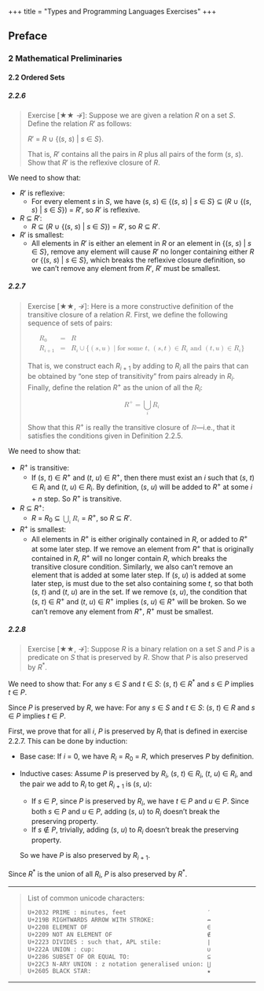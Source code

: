 +++
title = "Types and Programming Languages Exercises"
+++

<!-- markdownlint-disable no-inline-html -->

## Preface

### 2 Mathematical Preliminaries

#### 2.2 Ordered Sets

##### 2.2.6

> Exercise [★★ ↛]: Suppose we are given a relation *R* on a set *S*. Define the relation *R*′ as follows:
>
> *R*′ = *R* ∪ {(*s*, *s*) | *s* ∈ *S*}.
>
> That is, *R*′ contains all the pairs in *R* plus all pairs of the form (*s*, *s*). Show that *R*′ is the reflexive
> closure of *R*.

We need to show that:

- *R*′ is reflexive:
  - For every element *s* in *S*, we have
    (*s*, *s*) ∈ {(*s*, *s*) | *s* ∈ *S*} ⊆ (*R* ∪ {(*s*, *s*) | *s* ∈ *S*}) = *R*′, so *R*′ is reflexive.
- *R* ⊆ *R*′:
  - *R* ⊆ (*R* ∪ {(*s*, *s*) | *s* ∈ *S*}) = *R*′, so *R* ⊆ *R*′.
- *R*′ is smallest:
  - All elements in *R*′ is either an element in *R* or an element in {(*s*, *s*) | *s* ∈ *S*}, remove any element will
    cause *R*′ no longer containing either *R* or {(*s*, *s*) | *s* ∈ *S*}, which breaks the reflexive closure
    definition, so we can’t remove any element from *R*′, *R*′ must be smallest.

##### 2.2.7

> Exercise [★★, ↛]: Here is a more constructive definition of the transitive closure of a relation *R*. First, we
> define the following sequence of sets of pairs:
>
> <math display="block">
>     <mtable>
>         <mtr>
>             <mtd style="text-align: left;"><msub><mi>R</mi><mn>0</mn></msub></mtd>
>             <mtd><mo>=</mo></mtd>
>             <mtd style="text-align: left;"><mi>R</mi></mtd>
>         </mtr>
>         <mtr>
>             <mtd style="text-align: left;"><msub><mi>R</mi><mrow><mi>i</mi><mo>+</mo><mn>1</mn></mrow></msub></mtd>
>             <mtd><mo>=</mo></mtd>
>             <mtd style="text-align: left;">
>                 <msub><mi>R</mi><mi>i</mi></msub>
>                 <mo>∪</mo>
>                 <mo stretchy="false">{</mo>
>                 <mrow><mo>(</mo><mi>s</mi><mo>,</mo><mi>u</mi><mo>)</mo></mrow>
>                 <mo>∣</mo>
>                 <mtext>for some&nbsp;</mtext><mi>t</mi><mtext>,&nbsp;</mtext>
>                 <mrow><mo>(</mo><mi>s</mi><mo>,</mo><mi>t</mi><mo>)</mo></mrow>
>                 <mo>∈</mo>
>                 <msub><mi>R</mi><mi>i</mi></msub>
>                 <mtext>&nbsp;and&nbsp;</mtext>
>                 <mrow><mo>(</mo><mi>t</mi><mo>,</mo><mi>u</mi><mo>)</mo></mrow>
>                 <mo>∈</mo>
>                 <msub><mi>R</mi><mi>i</mi></msub>
>                 <mo stretchy="false">}</mo>
>             </mtd>
>         </mtr>
>     </mtable>
> </math>
>
> That is, we construct each *R*<sub>*i* + 1</sub> by adding to *R*<sub>*i*</sub> all the pairs that can be obtained by
> “one step of transitivity” from pairs already in *R*<sub>*i*</sub>. Finally, define the relation *R*<sup>+</sup> as
> the union of all the *R*<sub>*i*</sub>:
>
> <math display="block">
>     <msup><mi>R</mi><mo>+</mo></msup>
>     <mo>=</mo>
>     <munder>
>         <mo>⋃</mo>
>         <mi>i</mi>
>     </munder>
>     <msub><mi>R</mi><mi>i</mi>
> </math>
>
> Show that this *R*<sup>+</sup> is really the transitive closure of
> <math><mi>R</mi></math>—i.e., that it satisfies the conditions given in Definition 2.2.5.

We need to show that:

- *R*<sup>+</sup> is transitive:
  - If (*s*, *t*) ∈ *R*<sup>+</sup> and (*t*, *u*) ∈ *R*<sup>+</sup>, then there must exist an *i* such that
    (*s*, *t*) ∈ *R*<sub>i</sub> and (*t*, *u*) ∈ *R*<sub>i</sub>. By definition, (*s*, *u*) will be added to
    *R*<sup>+</sup> at some *i* + *n* step. So *R*<sup>+</sup> is transitive.
- *R* ⊆ *R*<sup>+</sup>:
  - *R* = *R*<sub>0</sub> ⊆
    <math><munder><mo>⋃</mo><mi>i</mi></munder><msub><mi>R</mi><mi>i</mi></math> = *R*<sup>+</sup>, so *R* ⊆ *R*′.
- *R*<sup>+</sup> is smallest:
  - All elements in *R*<sup>+</sup> is either originally contained in *R*, or added to
    *R*<sup>+</sup> at some later step. If we remove an element from *R*<sup>+</sup> that is originally contained in
    *R*, *R*<sup>+</sup> will no longer contain *R*, which breaks the transitive closure condition. Similarly, we also
    can’t remove an element that is added at some later step. If (*s*, *u*) is added at some later step, is must due to
    the set also containing some *t*, so that both (*s*, *t*) and (*t*, *u*) are in the set. If we remove (*s*, *u*),
    the condition that (*s*, *t*) ∈ *R*<sup>+</sup> and (*t*, *u*) ∈ *R*<sup>+</sup> implies
    (*s*, *u*) ∈ *R*<sup>+</sup> will be broken. So we can’t remove any element from *R*<sup>+</sup>, *R*<sup>+</sup>
    must be smallest.

##### 2.2.8

> Exercise [★★, ↛]: Suppose *R* is a binary relation on a set *S* and *P* is a predicate on *S* that is preserved by
> *R*. Show that *P* is also preserved by *R*<sup>\*</sup>.

We need to show that: For any *s* ∈ *S* and *t* ∈ *S*: (*s*, *t*) ∈ *R*<sup>\*</sup> and *s* ∈ *P* implies *t* ∈ *P*.

Since *P* is preserved by *R*, we have: For any *s* ∈ *S* and *t* ∈ *S*: (*s*, *t*) ∈ *R* and *s* ∈ *P* implies
*t* ∈ *P*.

First, we prove that for all *i*, *P* is preserved by *R*<sub>*i*</sub> that is defined in exercise 2.2.7. This can be
done by induction:

- Base case: If *i* = 0, we have *R*<sub>*i*</sub> = *R*<sub>0</sub> = *R*, which preserves *P* by definition.
- Inductive cases: Assume *P* is preserved by *R*<sub>*i*</sub>, (*s*, *t*) ∈ *R*<sub>*i*</sub>,
  (*t*, *u*) ∈ *R*<sub>*i*</sub>, and the pair we add to *R*<sub>*i*</sub> to get *R*<sub>*i* + 1</sub> is (*s*, *u*):

  - If *s* ∈ *P*, since *P* is preserved by *R*<sub>*i*</sub>, we have *t* ∈ *P* and *u* ∈ *P*. Since both *s* ∈ *P* and
    *u* ∈ *P*, adding (*s*, *u*) to *R*<sub>*i*</sub> doesn’t break the preserving property.
  - If *s* ∉ *P*, trivially, adding (*s*, *u*) to *R*<sub>*i*</sub> doesn’t break the preserving property.

  So we have *P* is also preserved by *R*<sub>*i* + 1</sub>.

Since *R*<sup>\*</sup> is the union of all *R*<sub>*i*</sub>, *P* is also preserved by *R*<sup>\*</sup>.

------------------------------------------------------------------------------------------------------------------------

> List of common unicode characters:
>
> ```txt
> U+2032 PRIME : minutes, feet                       ′
> U+219B RIGHTWARDS ARROW WITH STROKE:               ↛
> U+2208 ELEMENT OF                                  ∈
> U+2209 NOT AN ELEMENT OF                           ∉
> U+2223 DIVIDES : such that, APL stile:             ∣
> U+222A UNION : cup:                                ∪
> U+2286 SUBSET OF OR EQUAL TO:                      ⊆
> U+22C3 N-ARY UNION : z notation generalised union: ⋃
> U+2605 BLACK STAR:                                 ★
> ```

------------------------------------------------------------------------------------------------------------------------

